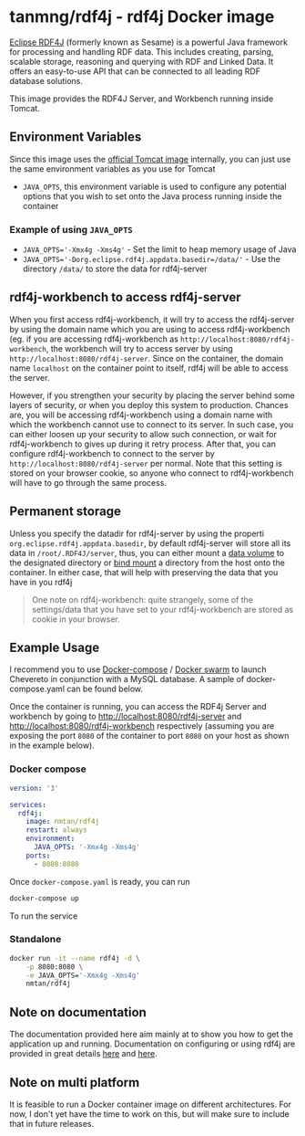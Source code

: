 # tanmng/rdf4j - rdf4j Docker image

[Eclipse RDF4J](http://rdf4j.org/about/) (formerly known as Sesame) is a powerful Java framework for processing and handling RDF data. This includes creating, parsing, scalable storage, reasoning and querying with RDF and Linked Data. It offers an easy-to-use API that can be connected to all leading RDF database solutions. 

This image provides the RDF4J Server, and Workbench running inside Tomcat.

## Environment Variables

Since this image uses the [official Tomcat image](https://hub.docker.com/_/tomcat/) internally, you can just use the same environment variables as you use for Tomcat

* `JAVA_OPTS`, this environment variable is used to configure any potential options that you wish to set onto the Java process running inside the container

### Example of using `JAVA_OPTS`

* `JAVA_OPTS='-Xmx4g -Xms4g'`  - Set the limit to heap memory usage of Java
* `JAVA_OPTS='-Dorg.eclipse.rdf4j.appdata.basedir=/data/'` - Use the directory `/data/` to store the data for rdf4j-server

## rdf4j-workbench to access rdf4j-server

When you first access rdf4j-workbench, it will try to access the rdf4j-server by using the domain name which you are using to access rdf4j-workbench (eg. if you are accessing rdf4j-workbench as `http://localhost:8080/rdf4j-workbench`, the workbench will try to access server by using `http://localhost:8080/rdf4j-server`. Since on the container, the domain name `localhost` on the container point to itself, rdf4j will be able to access the server.

However, if you strengthen your security by placing the server behind some layers of security, or when you deploy this system to production. Chances are, you will be accessing rdf4j-workbench using a domain name with which the workbench cannot use to connect to its server. In such case, you can either loosen up your security to allow such connection, or wait for rdf4j-workbench to gives up during it retry process. After that, you can configure rdf4j-workbench to connect to the server by `http://localhost:8080/rdf4j-server` per normal. Note that this setting is stored on your browser cookie, so anyone who connect to rdf4j-workbench will have to go through the same process.

## Permanent storage

Unless you specify the datadir for rdf4j-server by using the properti `org.eclipse.rdf4j.appdata.basedir`, by default rdf4j-server will store all its data in `/root/.RDF4J/server`, thus, you can either mount a [data volume](https://docs.docker.com/engine/tutorials/dockervolumes/#data-volumes) to the designated directory or [bind mount](https://docs.docker.com/storage/bind-mounts/) a directory from the host onto the container. In either case, that will help with preserving the data that you have in you rdf4j

> One note on rdf4j-workbench: quite strangely, some of the settings/data that you have set to your rdf4j-workbench are stored as cookie in your browser.

## Example Usage

I recommend you to use [Docker-compose](https://docs.docker.com/compose/) / [Docker swarm](https://docs.docker.com/engine/swarm/) to launch Chevereto in conjunction with a MySQL database. A sample of docker-compose.yaml can be found
below.

Once the container is running, you can access the RDF4j Server and workbench by going to [http://localhost:8080/rdf4j-server](http://localhost:8080/rdf4j-server) and [http://localhost:8080/rdf4j-workbench](http://localhost:8080/rdf4j-workbench) respectively (assuming you are exposing the port `8080` of the container to port `8080` on your host as shown in the example below).

### Docker compose

```yaml
version: '3'

services:
  rdf4j:
    image: nmtan/rdf4j
    restart: always
    environment:
      JAVA_OPTS: '-Xmx4g -Xms4g'
    ports:
      - 8080:8080
```

Once `docker-compose.yaml` is ready, you can run

```bash
docker-compose up
```

To run the service

### Standalone

```bash
docker run -it --name rdf4j -d \
    -p 8080:8080 \
    -e JAVA_OPTS='-Xmx4g -Xms4g'
    nmtan/rdf4j
```

## Note on documentation

The documentation provided here aim mainly at to show you how to get the application up and running. Documentation on configuring or using rdf4j are provided in great details [here](http://docs.rdf4j.org/server-workbench-console/) and [here](http://docs.rdf4j.org/).

## Note on multi platform

It is feasible to run a Docker container image on different architectures. For now, I don't yet have the time to work on this, but will make sure to include that in future releases.

